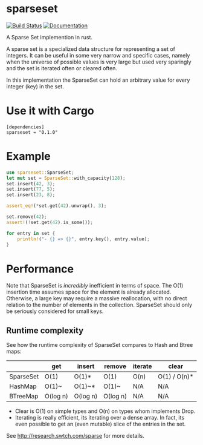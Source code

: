 #  sparseset

[![Build Status](https://travis-ci.org/bombela/sparseset.svg?branch=master)](https://travis-ci.org/bombela/sparseset)
[![Documentation](https://docs.rs/sparseset/badge.svg)](https://docs.rs/sparseset)


A Sparse Set implemention in rust.

A sparse set is a specialized data structure for representing a set of integers.
It can be useful in some very narrow and specific cases, namely when the universe of possible
values is very large but used very sparingly and the set is iterated often or cleared often.

In this implementation the SparseSet can hold an arbitrary value for every integer (key) in the set.

# Use it with Cargo

```
[dependencies]
sparseset = "0.1.0"
```

# Example

```rust
use sparseset::SparseSet;
let mut set = SparseSet::with_capacity(128);
set.insert(42, 3);
set.insert(77, 5);
set.insert(23, 8);

assert_eq!(*set.get(42).unwrap(), 3);

set.remove(42);
assert!(!set.get(42).is_some());

for entry in set {
    println!("- {} => {}", entry.key(), entry.value);
}
```

# Performance

Note that SparseSet is *incredibly* inefficient in terms of space. The O(1) insertion time
assumes space for the element is already allocated.  Otherwise, a large key may require a
massive reallocation, with no direct relation to the number of elements in the collection.
SparseSet should only be seriously considered for small keys.

## Runtime complexity

See how the runtime complexity of SparseSet compares to Hash and Btree maps:

|           | get       | insert   | remove   | iterate | clear        |
|-----------|-----------|----------|----------|---------|--------------|
| SparseSet | O(1)      | O(1)*    | O(1)     | O(n)    | O(1) / O(n)* |
| HashMap   | O(1)~     | O(1)~*   | O(1)~    | N/A     | N/A          |
| BTreeMap  | O(log n)  | O(log n) | O(log n) | N/A     | N/A          |

* Clear is O(1) on simple types and O(n) on types whom implements Drop.
* Iterating is really efficient, its iterating over a dense array. In fact, its even possible
to get an (even mutable) slice of the entries in the set.

See http://research.swtch.com/sparse for more details.
